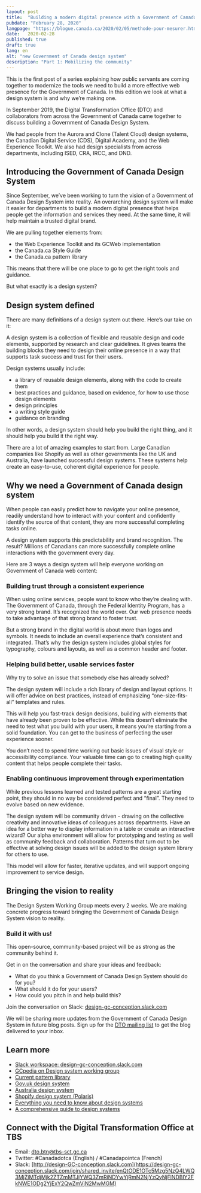 ```yaml
---
layout: post
title:  "Building a modern digital presence with a Government of Canada design system"
pubdate: "February 28, 2020"
langpage: "https://blogue.canada.ca/2020/02/05/methode-pour-mesurer.html"
date:   2020-02-28
published: true
draft: true
lang: en
alt: "new Government of Canada design system"
description: "Part 1: Mobilizing the community"
---
```


This is the first post of a series explaining how public servants are coming together to modernize the tools we need to build a more effective web presence for the Government of Canada. In this edition we look at what a design system is and why we’re making one.

In September 2019, the Digital Transformation Office (DTO) and collaborators from across the Government of Canada came together to discuss building a Government of Canada Design System.

We had people from the Aurora and Clone (Talent Cloud) design systems, the Canadian Digital Service (CDS), Digital Academy, and the Web Experience Toolkit. We also had design specialists from across departments, including ISED, CRA, IRCC, and DND.

## Introducing the Government of Canada Design System

Since September, we’ve been working to turn the vision of a Government of Canada Design System into reality. An overarching design system will make it easier for departments to build a modern digital presence that helps people get the information and services they need. At the same time, it will help maintain a trusted digital brand.

We are pulling together elements from:
* the Web Experience Toolkit and its GCWeb implementation
* the Canada.ca Style Guide
* the Canada.ca pattern library

This means that there will be one place to go to get the right tools and guidance.

But what exactly is a design system?

## Design system defined

There are many definitions of a design system out there. Here’s our take on it:

A design system is a collection of flexible and reusable design and code elements, supported by research and clear guidelines. It gives teams the building blocks they need to design their online presence in a way that supports task success and trust for their users.

Design systems usually include:

* a library of reusable design elements, along with the code to create them
* best practices and guidance, based on evidence, for how to use those design elements
* design principles
* a writing style guide
* guidance on branding

In other words, a design system should help you build the right thing, and it should help you build it the right way.

There are a lot of amazing examples to start from. Large Canadian companies like Shopify as well as other governments like the UK and Australia, have launched successful design systems. These systems help create an easy-to-use, coherent digital experience for people.

## Why we need a Government of Canada design system

When people can easily predict how to navigate your online presence, readily understand how to interact with your content and confidently identify the source of that content, they are more successful completing tasks online.

A design system supports this predictability and brand recognition. The result? Millions of Canadians can more successfully complete online interactions with the government every day.

Here are 3 ways a design system will help everyone working on Government of Canada web content:

### Building trust through a consistent experience

When using online services, people want to know who they’re dealing with. The Government of Canada, through the Federal Identity Program, has a very strong brand. It’s recognized the world over.  Our web presence needs to take advantage of that strong brand to foster trust.

But a strong brand in the digital world is about more than logos and symbols. It needs to include an overall experience that’s consistent and integrated. That’s why the design system includes global styles for typography, colours and layouts, as well as a common header and footer.

### Helping build better, usable services faster

Why try to solve an issue that somebody else has already solved?

The design system will include a rich library of design and layout options. It will offer advice on best practices, instead of emphasizing “one-size-fits-all” templates and rules.

This will help you fast-track design decisions, building with elements that have already been proven to be effective. While this doesn’t eliminate the need to test what you build with your users, it means you’re starting from a solid foundation. You can get to the business of perfecting the user experience sooner.

You don’t need to spend time working out basic issues of visual style or accessibility compliance. Your valuable time can go to creating high quality content that helps people complete their tasks.

### Enabling continuous improvement through experimentation

While previous lessons learned and tested patterns are a great starting point, they should in no way be considered perfect and “final”. They need to evolve based on new evidence.

The design system will be community driven - drawing on the collective creativity and innovative ideas of colleagues across departments. Have an idea for a better way to display information in a table or create an interactive wizard? Our alpha environment will allow for prototyping and testing as well as community feedback and collaboration. Patterns that turn out to be effective at solving design issues will be added to the design system library for others to use.

This model will allow for faster, iterative updates, and will support ongoing improvement to service design.

## Bringing the vision to reality

The Design System Working Group meets every 2 weeks. We are making concrete progress toward bringing the Government of Canada Design System vision to reality.

### Build it with us!

This open-source, community-based project will be as strong as the community behind it.

Get in on the conversation and share your ideas and feedback:
* What do you think a Government of Canada Design System should do for you?
* What should it do for your users?
* How could you pitch in and help build this?

Join the conversation on Slack: [design-gc-conception.slack.com](https://design-gc-conception.slack.com/join/shared_invite/enQtODE1OTc5Mzg5NzQ4LWQ3MjZjMTdjMjk2ZTZmMTJjYWQ3ZmRiNDYwYjRmN2NjYzQyNjFlNDBlY2FkNWE1ODg2YjExY2QwZmVjN2MwMGM)

We will be sharing more updates from the Government of Canada Design System in future blog posts. Sign up for the [DTO mailing list](https://blog.canada.ca/pages/signup.html) to get the blog delivered to your inbox.

## Learn more

* [Slack workspace: design-gc-conception.slack.com](https://design-gc-conception.slack.com/join/shared_invite/enQtODE1OTc5Mzg5NzQ4LWQ3MjZjMTdjMjk2ZTZmMTJjYWQ3ZmRiNDYwYjRmN2NjYzQyNjFlNDBlY2FkNWE1ODg2YjExY2QwZmVjN2MwMGM)
* [GCpedia on Design system working group](https://wiki.gccollab.ca/Design_Systems_Working_Group_-_Groupe_de_travail_des_systemes_de_conception)
* [Current pattern library](https://www.canada.ca/en/government/about/design-system/pattern-library.html)
* [Gov.uk design system](https://design-system.service.gov.uk/)
* [Australia design system](https://designsystem.gov.au/)
* [Shopify design system (Polaris)](https://polaris.shopify.com/)
* [Everything you need to know about design systems](https://uxdesign.cc/everything-you-need-to-know-about-design-systems-54b109851969)
* [A comprehensive guide to design systems](https://www.invisionapp.com/inside-design/guide-to-design-systems/?utm_campaign=blog&utm_content=1554730300&utm_medium=social&utm_source=twitter)

## Connect with the Digital Transformation Office at TBS

* Email: [dto.btn@tbs-sct.gc.ca](mailto:dto.btn@tbs-sct.gc.ca)
* Twitter: #Canadadotca (English) / #Canadapointca (French)
* Slack: [http://design-GC-conception.slack.com](https://design-gc-conception.slack.com/join/shared_invite/enQtODE1OTc5Mzg5NzQ4LWQ3MjZjMTdjMjk2ZTZmMTJjYWQ3ZmRiNDYwYjRmN2NjYzQyNjFlNDBlY2FkNWE1ODg2YjExY2QwZmVjN2MwMGM)
